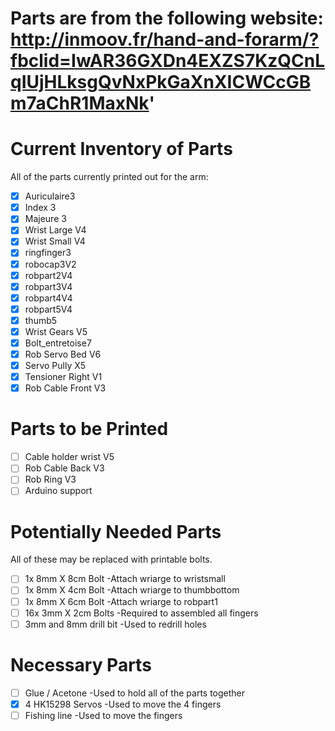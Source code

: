 # Parts are from the following website: http://inmoov.fr/hand-and-forarm/?fbclid=IwAR36GXDn4EXZS7KzQCnLqIUjHLksgQvNxPkGaXnXICWCcGBm7aChR1MaxNk'

# Current Inventory of Parts
All of the parts currently printed out for the arm:
- [x] Auriculaire3 
- [x] Index 3
- [x] Majeure 3
- [x] Wrist Large V4
- [x] Wrist Small V4
- [x] ringfinger3
- [x] robocap3V2
- [x] robpart2V4
- [x] robpart3V4
- [x] robpart4V4
- [x] robpart5V4
- [x] thumb5
- [x] Wrist Gears V5
- [x] Bolt_entretoise7
- [x] Rob Servo Bed V6
- [x] Servo Pully X5
- [x] Tensioner Right V1 
- [x] Rob Cable Front V3

# Parts to be Printed
- [ ] Cable holder wrist V5
- [ ] Rob Cable Back V3
- [ ] Rob Ring V3
- [ ] Arduino support 

# Potentially Needed Parts
All of these may be replaced with printable bolts.
- [ ] 1x 8mm X 8cm Bolt
    -Attach wriarge to wristsmall
- [ ] 1x 8mm X 4cm Bolt
    -Attach wriarge to thumbbottom
- [ ] 1x 8mm X 6cm Bolt
    -Attach wriarge to robpart1
- [ ] 16x 3mm X 2cm Bolts
    -Required to assembled all fingers
- [ ] 3mm and 8mm drill bit
    -Used to redrill holes

# Necessary Parts
- [ ] Glue / Acetone
    -Used to hold all of the parts together
- [x] 4 HK15298 Servos
    -Used to move the 4 fingers
- [ ] Fishing line
    -Used to move the fingers
